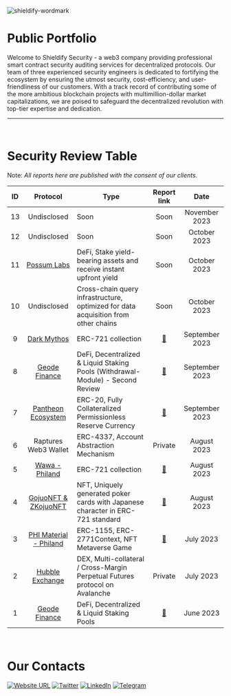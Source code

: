 ![shieldify-wordmark](https://github.com/shieldify-security/audits-portfolio/assets/133656516/2e532570-42cc-44c5-be61-fec9437aec70)

# Public Portfolio

Welcome to Shieldify Security - a web3 company providing professional smart contract security auditing services for decentralized protocols. Our team of three experienced security engineers is dedicated to fortifying the ecosystem by ensuring the utmost security, cost-efficiency, and user-friendliness of our customers. With a track record of contributing some of the more ambitious blockchain projects with multimillion-dollar market capitalizations, we are poised to safeguard the decentralized revolution with top-tier expertise and dedication.

<hr>
<br>

# Security Review Table

Note: _All reports here are published with the consent of our clients._

| ID  |                               Protocol                                | Type                                                                               |                                                    Report link                                                     |      Date      |
| :-: | :-------------------------------------------------------------------: | ---------------------------------------------------------------------------------- | :----------------------------------------------------------------------------------------------------------------: | :------------: |
| 13  |                              Undisclosed                              | Soon                                                                               |                                                        Soon                                                        | November 2023  |
| 12  |                              Undisclosed                              | Soon                                                                               |                                                        Soon                                                        |  October 2023  |
| 11  |               [Possum Labs](https://www.possumlabs.io/)               | DeFi, Stake yield-bearing assets and receive instant upfront yield                 |                                                        Soon                                                        |  October 2023  |
| 10  |                              Undisclosed                              | Cross-chain query infrastructure, optimized for data acquisition from other chains |                                                        Soon                                                        |  October 2023  |
|  9  |                [Dark Mythos](https://dark-mythos.com/)                | ERC-721 collection                                                                 |                                    [📄](reports/DarkMythos-Security-Review.pdf)                                    | September 2023 |
|  8  |                [Geode Finance](https://www.geode.fi/)                 | DeFi, Decentralized & Liquid Staking Pools (Withdrawal-Module) - Second Review     | [📄](https://github.com/shieldify-security/audits-portfolio/blob/main/reports/GeodeFinance-WM-Security-Review.pdf) | September 2023 |
|  7  | [Pantheon Ecosystem](https://pantheon-ecosystem.gitbook.io/pantheon/) | ERC-20, Fully Collateralized Permissionless Reserve Currency                       |                                [📄](reports/PantheonEcosystem-Security-Review.pdf)                                 | September 2023 |
|  6  |                         Raptures Web3 Wallet                          | ERC-4337, Account Abstraction Mechanism                                            |                                                      Private                                                       |  August 2023   |
|  5  |              [Wawa - Philand](https://wawa.philand.xyz/)              | ERC-721 collection                                                                 |                                       [📄](reports/Wawa-Security-Review.pdf)                                       |  August 2023   |
|  4  |             [GojuoNFT & ZKojuoNFT](https://gojuonft.io/)              | NFT, Uniquely generated poker cards with Japanese character in ERC-721 standard    |                                [📄](reports/GojuoNFT-ZKojuoNFT-Security-Review.pdf)                                |  August 2023   |
|  3  |            [PHI Material - Philand](https://philand.xyz/)             | ERC-1155, ERC-2771Context, NFT Metaverse Game                                      |                                   [📄](reports/PHIMaterial-Security-Review.pdf)                                    |   July 2023    |
|  2  |              [Hubble Exchange](https://hubble.exchange/)              | DEX, Multi-collateral / Cross-Margin Perpetual Futures protocol on Avalanche       |                                                      Private                                                       |   July 2023    |
|  1  |                [Geode Finance](https://www.geode.fi/)                 | DeFi, Decentralized & Liquid Staking Pools                                         |                                   [📄](reports/GeodeFinance-Security-Review.pdf)                                   |   June 2023    |

<br>

# Our Contacts

[![Website URL](https://img.shields.io/badge/Website-4285F4?style=for-the-badge&logo=GoogleChrome&logoColor=white)](https://shieldify.org/)
[![Twitter](https://img.shields.io/badge/Twitter-%231DA1F2.svg?style=for-the-badge&logo=Twitter&logoColor=white)](https://twitter.com/ShieldifySec)
[![LinkedIn](https://img.shields.io/badge/linkedin-%230077B5.svg?style=for-the-badge&logo=linkedin&logoColor=white)](https://www.linkedin.com/company/shieldify-security/)
[![Telegram](https://img.shields.io/badge/Telegram-2CA5E0?style=for-the-badge&logo=telegram&logoColor=white)](https://telegram.me/researcherShieldify)
